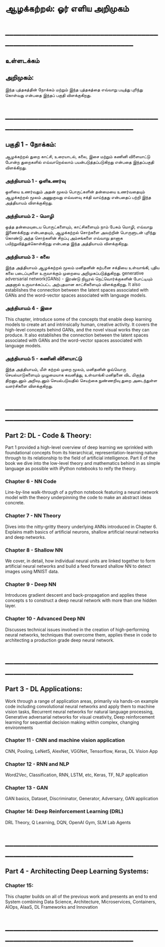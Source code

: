 # ஆழக்கற்றல்:  ஓர் எளிய அறிமுகம்
# ____________________________________________________________________

## உள்ளடக்கம்
## அறிமுகம்:
 இந்த புத்தகத்தின் நோக்கம் மற்றும் இந்த புத்தகத்தை எவ்வாறு படித்து புரிந்து கொள்வது என்பதை இந்தப் பகுதி விளக்குகிறது.
# ____________________________________________________________________
## பகுதி 1 - நோக்கம்:
ஆழக்கற்றல் துறை காட்சி, உரையாடல், கலை, இசை மற்றும் கணினி விளையாட்டு போன்ற துறைகளில் எவ்வாறெல்லாம் பயன்படுத்தப்படுகிறது என்பதை இந்தப்பகுதி விளக்கிறது.

### அத்தியாயம் 1 - ஒளிஉணர்வு
ஒளியை உணர்வதும் அதன் மூலம் பொருட்களின் தன்மையை உணர்வதையும் ஆழக்கற்றல் மூலம் அணுகுவது எவ்வளவு சக்தி வாய்ந்தது என்பதைப் பற்றி இந்த அத்தியாயம் விளக்குகிறது.

### அத்தியாயம் 2 - மொழி
ஒத்த தன்மையுடைய பொருட்களையும், காட்சிகளையும் நாம் பேசும் மொழி, எவ்வாறு இணைக்கிறது என்பதையும், ஆழக்கற்றல் சொற்களை அவற்றின் பொருளுடன் புரிந்து கொண்டு அந்த சொற்களின் சிறப்பு அம்சங்களை எவ்வாறு தானாக பயிற்றுவித்துக்கொள்கிறது என்பதை இந்த அத்தியாயம் விளக்குகிறது.

### அத்தியாயம் 3 - கலை
இந்த அத்தியாயம் ஆழக்கற்றல் மூலம் மனிதனின் கற்பனை சக்தியை உள்வாங்கி, புதிய கலை படைப்புகளை உருவாக்கும் முறையை அறிமுகப்படுத்துகிறது. generative adversarial network(GANs) - இரண்டு நியூரல் நெட்வொர்க்குகளின் போட்டியும் அதனால் உருவாக்கப்பட்ட அற்புதமான காட்சிகளையும் விளக்குகிறது. It also establishes the connection between the latent spaces associated with GANs and the word-vector spaces associated with language models.

### அத்தியாயம் 4 - இசை
This chapter, introduce some of the concepts that enable deep learning models to create art and intrinsically human, creative activity. It covers the high-level concepts behind GANs, and  the novel visual works they can produce. It also establishes the connection between the latent spaces associated with GANs and the word-vector spaces associated with language models.

### அத்தியாயம் 5 - கணினி விளையாட்டு
இந்த அத்தியாயம், மீள் கற்றல் முறை மூலம், மனிதனின் ஒவ்வொரு செயல்யாடுகளையும் முழுமையாக கவனித்து, உள்வாங்கி மனிதனை விட மிகுந்த திறனுடனும் அறிவுடனும் செயல்படுவதில் செயற்கை நுண்ணறிவு துறை அடைந்துள்ள வளர்சிகளை விளக்குகிறது.

# ____________________________________________________________________

## Part 2: DL - Code & Theory:  
Part 1 provided a high-level overview of deep learning we sprinkled with foundational  concepts from its hierarchical, representation-learning nature through to its relationship to the field of artificial intelligence.  Part II of the book we dive into the low-level theory and mathematics behind in as simple language as possible with iPython notebooks to reify the theory.

### Chapter 6 - NN Code
Line-by-line walk-through of a python notebook featuring a neural network model with the theory underpinning the code to make an abstract ideas concrete.

### Chapter 7 - NN Theory 
Dives into the nitty-gritty theory underlying ANNs  introduced in Chapter 6. Explains  math basics of artificial neurons,  shallow artificial neural networks and  deep networks.

### Chapter 8 - Shallow NN
We cover, in detail, how individual neural units are linked together to form artificial neural networks and build a feed forward shallow NN  to detect images using MNIST data.

### Chapter 9 - Deep NN
Introduces gradient descent and back-propagation and applies these concepts s to  construct a deep neural network with more than one hidden layer.

### Chapter 10 - Advanced Deep NN 
Discusses technical issues involved in the creation of high-performing neural networks, techniques that overcome them, applies these in code to architecting a production grade  deep neural network.

# ____________________________________________________________________

## Part 3 - DL Applications:
Work through a range of application areas, primarily via hands-on example code including convolutional neural networks and apply them to machine vision tasks, Recurrent neural networks for natural language processing, Generative adversarial networks for visual creativity,  Deep reinforcement learning for sequential decision making within complex, changing environments

### Chapter 11 - CNN and machine vision application
CNN, Pooling, LeNet5, AlexNet, VGGNet, Tensorflow, Keras, DL Vision App

### Chapter 12 - RNN and NLP
Word2Vec, Classification, RNN, LSTM, etc, Keras, TF,  NLP application

### Chapter 13 - GAN
GAN basics, Dataset, Discriminator, Generator, Adversary, GAN application

### Chapter 14: Deep Reinforcement Learning (DRL)
DRL Theory, Q Learning, DQN, OpenAI Gym, SLM Lab Agents

# ____________________________________________________________________

## Part 4 - Architecting Deep Learning Systems:
### Chapter 15: 
This chapter builds on all of the previous work and presents an end to end System combining Data Science, Architecture, Microservices, Containers, AIOps, AIaaS, DL Frameworks and Innovation 

# ____________________________________________________________________








